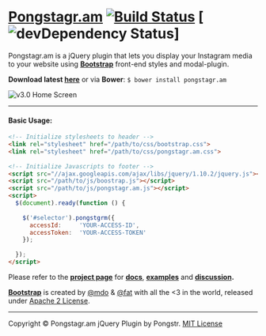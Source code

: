 [Pongstagr.am](http://pongstr.github.io/pongstagr.am/) [![Build Status](https://travis-ci.org/pongstr/pongstagr.am.png?branch=v3.0)](https://travis-ci.org/pongstr/pongstagr.am) [![devDependency Status](https://david-dm.org/pongstr/pongstagr.am.png)]
==============

Pongstagr.am is a jQuery plugin that lets you display your Instagram media to your website using **[Bootstrap](http://twitter.github.io/bootstrap/)** front-end styles and modal-plugin.

**Download latest [here](https://github.com/pongstr/pongstagr.am/archive/v3.0.4.zip)** or via **Bower**: ```$ bower install pongstagr.am``` 

![v3.0 Home Screen](https://raw.github.com/pongstr/pongstagr.am/v3.0/assets/img/v3.0-screen.png)

-----------

#### Basic Usage:

```html
<!-- Initialize stylesheets to header -->
<link rel="stylesheet" href="/path/to/css/bootstrap.css">
<link rel="stylesheet" href="/path/to/css/pongstagr.am.css">
 
<!-- Initialize Javascripts to footer -->
<script src="//ajax.googleapis.com/ajax/libs/jquery/1.10.2/jquery.js"></script>
<script src="/path/to/js/boostrap.js"></script>
<script src="/path/to/js/pongstagr.am.js"></script>
<script>
  $(document).ready(function () {
   
    $('#selector').pongstgrm({
      accessId:     'YOUR-ACCESS-ID',
      accessToken:  'YOUR-ACCESS-TOKEN'
    });
   
  });
</script>
```

Please refer to the **[project page](http://pongstr.github.io/pongstagr.am/)** for **[docs](http://pongstr.github.io/pongstagr.am/#docs)**, **[examples](http://pongstr.github.io/pongstagr.am/#)** and **[discussion](http://pongstr.github.io/pongstagr.am/#comments).**

**[Bootstrap](http://github.com/twbs/bootstrap/)** is created by [@mdo](http://twitter.com/mdo/) &amp; [@fat](http://twitter.com/fat) with all the <3 in the world, released under [Apache 2 License](https://github.com/twbs/bootstrap/blob/master/LICENSE).

-----------

Copyright &copy; Pongstagr.am jQuery Plugin by Pongstr. [MIT License](https://github.com/pongstr/pongstagr.am/blob/v3.0/LICENSE.md)
